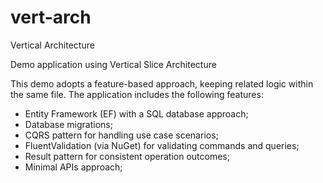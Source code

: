 # vert-arch
Vertical Architecture 

Demo application using Vertical Slice Architecture

This demo adopts a feature-based approach, keeping related logic within the same file. The application includes the following features:

- Entity Framework (EF) with a SQL database approach;
- Database migrations;
- CQRS pattern for handling use case scenarios;
- FluentValidation (via NuGet) for validating commands and queries;
- Result pattern for consistent operation outcomes;
- Minimal APIs approach;
